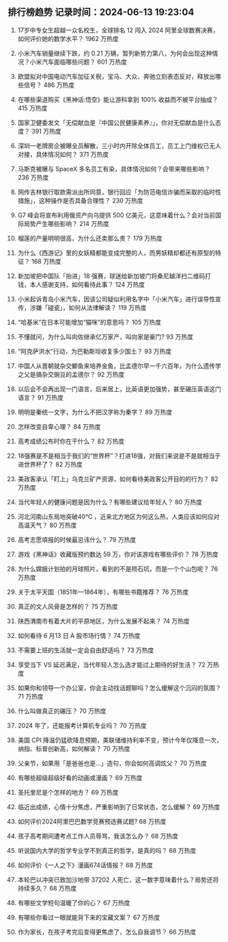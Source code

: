 
## 排行榜趋势 记录时间：2024-06-13 19:23:04
  
  1. 17岁中专女生超越一众名校生，全球排名 12 闯入 2024 阿里全球数赛决赛，如何评价她的数学水平？ 1962 万热度
    
  2. 小米汽车销量继续下跌，约 0.21 万辆，暂列新势力第八，为何会出现这种情况？小米汽车面临哪些问题？ 601 万热度
    
  3. 欧盟拟对中国电动汽车加征关税，宝马、大众、奔驰立刻表态反对，释放出哪些信号？ 486 万热度
    
  4. 在哪些渠道购买《黑神话:悟空》能让游科拿到 100% 收益而不被平台抽成？ 415 万热度
    
  5. 国家卫健委发文「无偿献血是『中国公民健康素养』」，你对无偿献血是什么态度？ 391 万热度
    
  6. 深圳一老牌房企被曝全员解散，三小时内开除全体员工，员工上门维权已无人对接，具体情况如何？ 371 万热度
    
  7. 马斯克被曝与 SpaceX 多名员工有染，具体情况如何？会带来哪些影响？ 236 万热度
    
  8. 网传吉林银行取款需派出所同意，银行回应「为防范电信诈骗而采取的临时性措施」，这种操作是否具备合理性？ 230 万热度
    
  9. G7 峰会将宣布利用俄资产向乌提供 500 亿美元，这意味着什么？会对当前国际局势产生哪些影响？ 214 万热度
    
  10. 榴莲的产量明明很高，为什么还卖那么贵？ 179 万热度
    
  11. 为什么《西游记》里的女妖精都能变成完整的人，而男妖精却都还有原型的特征？ 168 万热度
    
  12. 新加坡把中国队「抬进」18 强赛，球迷给新加坡门将桑尼越洋扫二维码打钱，本人感谢支持，如何看待此事？ 124 万热度
    
  13. 小米起诉青岛小米汽车，因该公司疑似利用名字中「小米汽车」进行误导性宣传，涉嫌「碰瓷」，如何从法律解读？ 119 万热度
    
  14. “哈基米”在日本可能增加“猫咪”的意思吗？ 105 万热度
    
  15. 不懂就问，为什么叫向佐继承亿万家产，叫向家是豪门? 93 万热度
    
  16. “阿克萨洪水”行动，为巴勒斯坦收复多少国土？ 93 万热度
    
  17. 中国人从晋朝就杂交鲫鱼来培养金鱼，比孟德尔早一千六百年，为什么遗传学之父是搞杂交豌豆的孟德尔？ 92 万热度
    
  18. 以后会不会再出现一门语言，后来居上，比英语更加强势，甚至碾压英语这门语言？ 91 万热度
    
  19. 明明是秦统一文字，为什么不把汉字称为秦字？ 89 万热度
    
  20. 怎样改变自卑心理？ 84 万热度
    
  21. 高考成绩公布时你在干什么？ 82 万热度
    
  22. 18强赛是不是相当于我们的“世界杯”？打进18强，对我们来说是不是就相当于进世界杯了？ 82 万热度
    
  23. 美政客承认「盯上」乌克兰矿产资源，如何看待美政客公开目的的行为？ 82 万热度
    
  24. 当代年轻人的健康问题是因为什么？有哪些建议给年轻人？ 80 万热度
    
  25. 河北河南山东局地突破40℃ ，近来北方地区为何这么热，人类应该如何应对高温天气？ 80 万热度
    
  26. 高考志愿填报的时候最忌讳什么？ 79 万热度
    
  27. 游戏《黑神话》收藏版预约数达 59 万，你对该游戏有哪些评价？ 78 万热度
    
  28. 为什么嫦娥计划拍的月球照片，看到的不是陨石坑，而是一个个山包呢？ 76 万热度
    
  29. 关于太平天国（1851年—1864年），有哪些书籍推荐？ 76 万热度
    
  30. 真正的文人风骨是怎样的？ 75 万热度
    
  31. 陕西渭南市有着大片的平原地区，为什么发展不起来？ 74 万热度
    
  32. 如何看待 6 月13 日 A 股市场行情？ 74 万热度
    
  33. 不需要上班的生活就一定会自由舒适吗？ 73 万热度
    
  34. 享受当下 VS 延迟满足，当代年轻人怎么选才能过上期待的好生活？ 72 万热度
    
  35. 如果你和领导一个办公室，你会主动找话题聊吗？怎么缓解这个沉闷的氛围？ 71 万热度
    
  36. 什么叫做真正的碾压？ 70 万热度
    
  37. 2024 年了，还能报考计算机专业吗？ 70 万热度
    
  38. 美国 CPI 降温仍猛砍降息预期，美联储维持利率不变，预计今年仅降息一次，纳指、标普创新高，如何解读？ 70 万热度
    
  39. 父亲节，如果用「是爸爸也是...」造句，你会如何高调炫父？ 70 万热度
    
  40. 有哪些超级超级好看的动画或漫画？ 69 万热度
    
  41. 圣托里尼是个怎样的地方？ 69 万热度
    
  42. 临近出成绩，心情十分焦虑，严重影响到了日常状态，怎么缓解？ 69 万热度
    
  43. 如何评价2024阿里巴巴数学竞赛预选赛试题? 68 万热度
    
  44. 孩子高考期间遭考点工作人员辱骂，我该怎么办？ 68 万热度
    
  45. 听说国内大学的哲学专业学不到真正的哲学，是真的吗？ 68 万热度
    
  46. 如何评价《一人之下》漫画674话情报？ 68 万热度
    
  47. 本轮巴以冲突已致加沙地带 37202 人死亡，这一数字意味着什么？局势还将持续多久？ 68 万热度
    
  48. 有哪些文学短句温暖了你的心？ 67 万热度
    
  49. 有哪些你看过一眼就能背下来的宝藏文案？ 67 万热度
    
  50. 作为家长，在孩子考完后变得更焦虑了，怎么自我调节？ 66 万热度
    